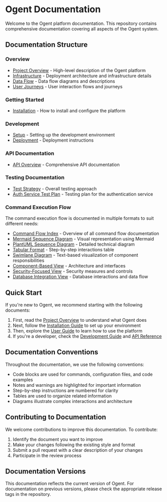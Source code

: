 # Ogent Documentation

Welcome to the Ogent platform documentation. This repository contains comprehensive documentation covering all aspects of the Ogent system.

## Documentation Structure

### Overview
- [Project Overview](/architecture/overview.md) - High-level description of the Ogent platform
- [Infrastructure](/architecture/infrastructure.md) - Deployment architecture and infrastructure details
- [Data Flow](/architecture/data-flow.md) - Data flow diagrams and descriptions
- [User Journeys](/architecture/user-journey.md) - User interaction flows and journeys

### Getting Started
- [Installation](/getting-started/installation.md) - How to install and configure the platform

### Development
- [Setup](/development/setup.md) - Setting up the development environment
- [Deployment](/development/deployment.md) - Deployment instructions

### API Documentation
- [API Overview](/api/overview.md) - Comprehensive API documentation

### Testing Documentation
- [Test Strategy](/testing/test_strategy.md) - Overall testing approach
- [Auth Service Test Plan](/testing/services/auth_service/test_plan.md) - Testing plan for the authentication service

### Command Execution Flow
The command execution flow is documented in multiple formats to suit different needs:

- [Command Flow Index](/architecture/command-flow/command_flow_index.md) - Overview of all command flow documentation
- [Mermaid Sequence Diagram](/architecture/command-flow/command_flow_mermaid.md) - Visual representation using Mermaid
- [PlantUML Sequence Diagram](/architecture/command-flow/command_flow_plantuml.md) - Detailed technical diagram
- [Tabular Format](/architecture/command-flow/command_flow_table.md) - Step-by-step interactions table
- [Swimlane Diagram](/architecture/command-flow/command_flow_swimlane.md) - Text-based visualization of component responsibilities
- [Component-Based View](/architecture/command-flow/command_flow_component.md) - Architecture and interfaces
- [Security-Focused View](/architecture/command-flow/command_flow_security.md) - Security measures and controls
- [Database Integration View](/architecture/command-flow/command_flow_database.md) - Database interactions and data flow

## Quick Start

If you're new to Ogent, we recommend starting with the following documents:

1. First, read the [Project Overview](/architecture/overview.md) to understand what Ogent does
2. Next, follow the [Installation Guide](/getting-started/installation.md) to set up your environment
3. Then, explore the [User Guide](/user-guide/getting-started.md) to learn how to use the platform
4. If you're a developer, check the [Development Guide](/development/setup.md) and [API Reference](/api/overview.md)

## Documentation Conventions

Throughout the documentation, we use the following conventions:

- Code blocks are used for commands, configuration files, and code examples
- Notes and warnings are highlighted for important information
- Step-by-step instructions are numbered for clarity
- Tables are used to organize related information
- Diagrams illustrate complex interactions and architecture

## Contributing to Documentation

We welcome contributions to improve this documentation. To contribute:

1. Identify the document you want to improve
2. Make your changes following the existing style and format
3. Submit a pull request with a clear description of your changes
4. Participate in the review process

## Documentation Versions

This documentation reflects the current version of Ogent. For documentation on previous versions, please check the appropriate release tags in the repository. 